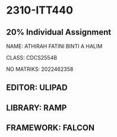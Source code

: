# 2310-ITT440
## 20% Individual Assignment

NAME: ATHIRAH FATINI BINTI A HALIM

CLASS: CDCS2554B

NO MATRIKS: 2022462358

## EDITOR: ULIPAD
## LIBRARY: RAMP
## FRAMEWORK: FALCON
